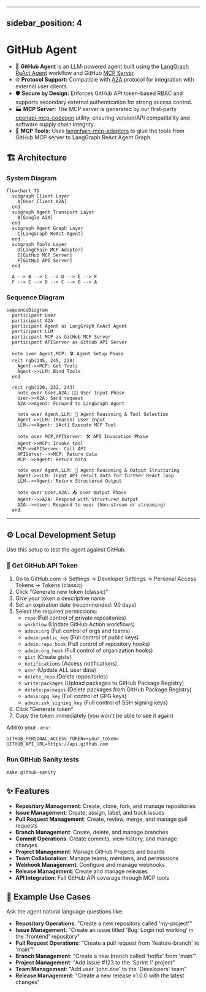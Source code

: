 
---
sidebar_position: 4
---

# GitHub Agent

- 🤖 **GitHub Agent** is an LLM-powered agent built using the [LangGraph ReAct Agent](https://langchain-ai.github.io/langgraph/agents/agents/) workflow and GitHub [MCP Server](https://modelcontextprotocol.io/introduction).
- 🌐 **Protocol Support:** Compatible with [A2A](https://github.com/google/A2A) protocol for integration with external user clients.
- 🛡️ **Secure by Design:** Enforces GitHub API token-based RBAC and supports secondary external authentication for strong access control.
- 🏭 **MCP Server:** The MCP server is generated by our first-party [openapi-mcp-codegen](https://github.com/cnoe-io/openapi-mcp-codegen/tree/main) utility, ensuring version/API compatibility and software supply chain integrity.
- 🔌 **MCP Tools:** Uses [langchain-mcp-adapters](https://github.com/langchain-ai/langchain-mcp-adapters) to glue the tools from GitHub MCP server to LangGraph ReAct Agent Graph.

## 🏗️ Architecture

### System Diagram

```mermaid
flowchart TD
  subgraph Client Layer
    A[User Client A2A]
  end
  subgraph Agent Transport Layer
    B[Google A2A]
  end
  subgraph Agent Graph Layer
    C[LangGraph ReAct Agent]
  end
  subgraph Tools Layer
    D[LangChain MCP Adapter]
    E[GitHub MCP Server]
    F[GitHub API Server]
  end

  A --> B --> C --> D --> E --> F
  F --> E --> D --> C --> B --> A
```

### Sequence Diagram

```mermaid
sequenceDiagram
  participant User
  participant A2A
  participant Agent as LangGraph ReAct Agent
  participant LLM
  participant MCP as GitHub MCP Server
  participant APIServer as GitHub API Server

  note over Agent,MCP: 🛠️ Agent Setup Phase
  rect rgb(245, 245, 220)
    Agent->>MCP: Get Tools
    Agent->>LLM: Bind Tools
  end

  rect rgb(220, 232, 243)
    note over User,A2A: 🧑‍💻 User Input Phase
    User->>A2A: Send request
    A2A->>Agent: Forward to LangGraph Agent

    note over Agent,LLM: 🧠 Agent Reasoning & Tool Selection
    Agent->>LLM: [Reason] User Input
    LLM-->>Agent: [Act] Execute MCP Tool

    note over MCP,APIServer: 🛠️ API Invocation Phase
    Agent->>MCP: Invoke tool
    MCP->>APIServer: Call API
    APIServer-->>MCP: Return data
    MCP-->>Agent: Return data

    note over Agent,LLM: 🧠 Agent Reasoning & Output Structuring
    Agent->>LLM: Input API result data for further ReAct loop
    LLM-->>Agent: Return Structured Output

    note over User,A2A: 📤 User Output Phase
    Agent-->>A2A: Respond with Structured Output
    A2A-->>User: Respond to user (Non-stream or streaming)
  end
```

---

## ⚙️ Local Development Setup

Use this setup to test the agent against GitHub.

### 🔑 Get GitHub API Token

1. Go to GitHub.com → Settings → Developer Settings → Personal Access Tokens → Tokens (classic)
2. Click "Generate new token (classic)"
3. Give your token a descriptive name
4. Set an expiration date (recommended: 90 days)
5. Select the required permissions:
   - `repo` (Full control of private repositories)
   - `workflow` (Update GitHub Action workflows)
   - `admin:org` (Full control of orgs and teams)
   - `admin:public_key` (Full control of public keys)
   - `admin:repo_hook` (Full control of repository hooks)
   - `admin:org_hook` (Full control of organization hooks)
   - `gist` (Create gists)
   - `notifications` (Access notifications)
   - `user` (Update ALL user data)
   - `delete_repo` (Delete repositories)
   - `write:packages` (Upload packages to GitHub Package Registry)
   - `delete:packages` (Delete packages from GitHub Package Registry)
   - `admin:gpg_key` (Full control of GPG keys)
   - `admin:ssh_signing_key` (Full control of SSH signing keys)
6. Click "Generate token"
7. Copy the token immediately (you won't be able to see it again)

Add to your `.env`:

```env
GITHUB_PERSONAL_ACCESS_TOKEN=<your_token>
GITHUB_API_URL=https://api.github.com
```

### Run GitHub Sanity tests

```
make github-sanity
```

## ✨ Features

- **Repository Management**: Create, clone, fork, and manage repositories
- **Issue Management**: Create, assign, label, and track issues
- **Pull Request Management**: Create, review, merge, and manage pull requests
- **Branch Management**: Create, delete, and manage branches
- **Commit Operations**: Create commits, view history, and manage changes
- **Project Management**: Manage GitHub Projects and boards
- **Team Collaboration**: Manage teams, members, and permissions
- **Webhook Management**: Configure and manage webhooks
- **Release Management**: Create and manage releases
- **API Integration**: Full GitHub API coverage through MCP tools

## 🎯 Example Use Cases

Ask the agent natural language questions like:

- **Repository Operations**: "Create a new repository called 'my-project'"
- **Issue Management**: "Create an issue titled 'Bug: Login not working' in the 'frontend' repository"
- **Pull Request Operations**: "Create a pull request from 'feature-branch' to 'main'"
- **Branch Management**: "Create a new branch called 'hotfix' from 'main'"
- **Project Management**: "Add issue #123 to the 'Sprint 1' project"
- **Team Management**: "Add user 'john.doe' to the 'Developers' team"
- **Release Management**: "Create a new release v1.0.0 with the latest changes"